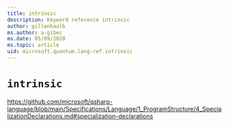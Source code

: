 ```yaml
---
title: intrinsic
description: Keyword reference intrinsic
author: gillenhaalb
ms.author: a-gibec
ms.date: 05/09/2020
ms.topic: article
uid: microsoft.quantum.lang-ref.intrinsic
---
```


# `intrinsic`

https://github.com/microsoft/qsharp-language/blob/main/Specifications/Language/1_ProgramStructure/4_SpecializationDeclarations.md#specialization-declarations